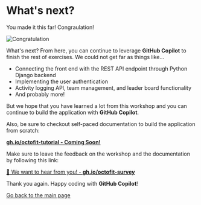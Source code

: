 # What's next?

You made it this far! Congraulation!

![Congratulation](https://octodex.github.com/images/hula_loop_octodex03.gif)

What's next? From here, you can continue to leverage **GitHub Copilot** to finish the rest of exercises. We could not get far as things like...

- Connecting the front end with the REST API endpoint through Python Django backend
- Implementing the user authentication
- Activity logging API, team management, and leader board functionality
- And probably more!

But we hope that you have learned a lot from this workshop and you can continue to build the application with **GitHub Copilot**.

Also, be sure to checkout self-paced documentation to build the application from scratch:

[**gh.io/octofit-tutorial - Coming Soon!**](https://gh.io/octofit-tutorial)

Make sure to leave the feedback on the workshop and the documentation by following this link:

[:speech_balloon: We want to hear from you! - **gh.io/octofit-survey**](https://gh.io/octofit-survey)

Thank you again. Happy coding with **GitHub Copilot**!

[Go back to the main page](../../README.md)
